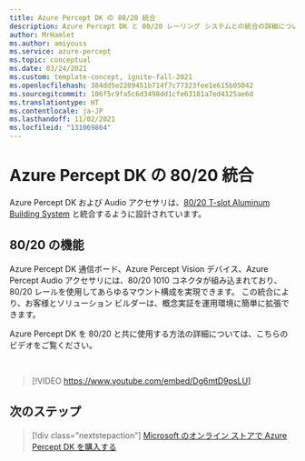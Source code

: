 ```yaml
---
title: Azure Percept DK の 80/20 統合
description: Azure Percept DK と 80/20 レーリング システムとの統合の詳細について説明します。
author: MrHamlet
ms.author: amiyouss
ms.service: azure-percept
ms.topic: conceptual
ms.date: 03/24/2021
ms.custom: template-concept, ignite-fall-2021
ms.openlocfilehash: 384dd5e2209451b714f7c77323fee1e615b05042
ms.sourcegitcommit: 106f5c9fa5c6d3498dd1cfe63181a7ed4125ae6d
ms.translationtype: HT
ms.contentlocale: ja-JP
ms.lasthandoff: 11/02/2021
ms.locfileid: "131069864"
---
```

# <a name="azure-percept-dk-8020-integration"></a>Azure Percept DK の 80/20 統合

Azure Percept DK および Audio アクセサリは、[80/20 T-slot Aluminum Building System](https://8020.net/) と統合するように設計されています。

## <a name="8020-features"></a>80/20 の機能

Azure Percept DK 通信ボード、Azure Percept Vision デバイス、Azure Percept Audio アクセサリには、80/20 1010 コネクタが組み込まれており、80/20 レールを使用してあらゆるマウント構成を実現できます。 この統合により、お客様とソリューション ビルダーは、概念実証を運用環境に簡単に拡張できます。

Azure Percept DK を 80/20 と共に使用する方法の詳細については、こちらのビデオをご覧ください。

</br>

> [!VIDEO https://www.youtube.com/embed/Dg6mtD9psLU]  

## <a name="next-steps"></a>次のステップ

> [!div class="nextstepaction"]
> [Microsoft のオンライン ストアで Azure Percept DK を購入する](https://go.microsoft.com/fwlink/p/?LinkId=2155270)
